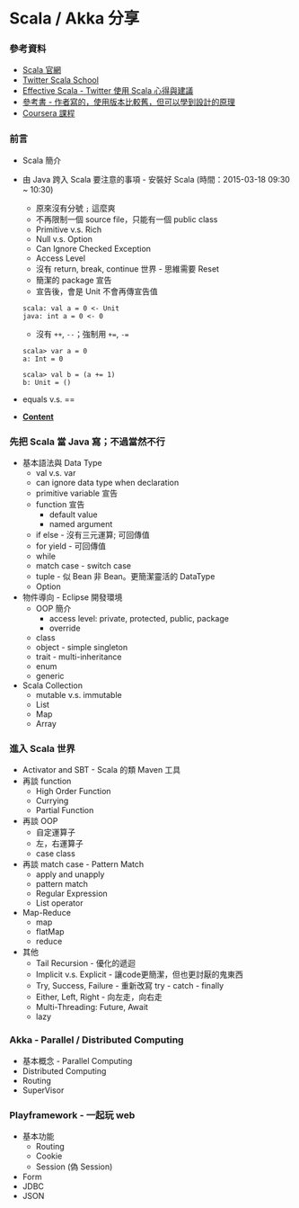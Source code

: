 # Scala / Akka 分享
### 參考資料
* [Scala 官網](http://www.scala-lang.org/)
* [Twitter Scala School](http://twitter.github.io/scala_school/)
* [Effective Scala - Twitter 使用 Scala 心得與建議](http://twitter.github.io/effectivescala/)
* [參考書 - 作者寫的，使用版本比較舊，但可以學到設計的原理](http://www.amazon.com/Programming-Scala-Comprehensive-Step-Step/dp/0981531644)
* [Coursera 課程](https://www.coursera.org/course/progfun)

### 前言
* Scala 簡介
* 由 Java 跨入 Scala 要注意的事項 - 安裝好 Scala (時間：2015-03-18 09:30 ~ 10:30)
  * 原來沒有分號 `;` 這麼爽
  * 不再限制一個 source file，只能有一個 public class
  * Primitive v.s. Rich
  * Null v.s. Option
  * Can Ignore Checked Exception 
  * Access Level
  * 沒有 return, break, continue 世界 - 思維需要 Reset
  * 簡潔的 package 宣告
  * 宣告後，會是 Unit 不會再傳宣告值
  
  ```
  scala: val a = 0 <- Unit
  java: int a = 0 <- 0
  ```
  * 沒有 `++`, `--`；強制用 `+=`, `-=`
  
  ```
  scala> var a = 0
  a: Int = 0

  scala> val b = (a += 1)
  b: Unit = ()
  ```
* equals v.s. ==
* [__Content__](session_1.md)   
   
### 先把 Scala 當 Java 寫；不過當然不行
* 基本語法與 Data Type
  * val v.s. var
  * can ignore data type when declaration
  * primitive variable 宣告
  * function 宣告
      * default value
      * named argument
  * if else - 沒有三元運算; 可回傳值 
  * for yield - 可回傳值
  * while
  * match case - switch case
  * tuple - 似 Bean 非 Bean。更簡潔靈活的 DataType
  * Option
* 物件導向 - Eclipse 開發環境
  * OOP 簡介
      * access level: private, protected, public, package
      * override
  * class
  * object - simple singleton
  * trait - multi-inheritance
  * enum
  * generic
* Scala Collection
  * mutable v.s. immutable
  * List
  * Map
  * Array

### 進入 Scala 世界
* Activator and SBT - Scala 的類 Maven 工具
* 再談 function
  * High Order Function
  * Currying
  * Partial Function
* 再談 OOP
  * 自定運算子
  * 左，右運算子
  * case class
* 再談 match case - Pattern Match
  * apply and unapply
  * pattern match
  * Regular Expression
  * List operator
* Map-Reduce 
  * map
  * flatMap
  * reduce
* 其他
  * Tail Recursion - 優化的遞迴
  * Implicit v.s. Explicit - 讓code更簡潔，但也更討厭的鬼東西
  * Try, Success, Failure - 重新改寫 try - catch - finally
  * Either, Left, Right - 向左走，向右走
  * Multi-Threading: Future, Await
  * lazy

### Akka - Parallel / Distributed Computing
* 基本概念 - Parallel Computing
* Distributed Computing
* Routing
* SuperVisor

### Playframework - 一起玩 web
* 基本功能
  * Routing
  * Cookie
  * Session (偽 Session)
* Form
* JDBC
* JSON
